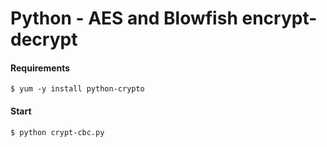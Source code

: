 # Python - AES and Blowfish encrypt-decrypt

#### Requirements
```
$ yum -y install python-crypto
```

#### Start
```
$ python crypt-cbc.py 
```

